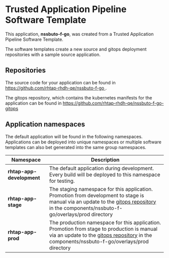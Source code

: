 # Trusted Application Pipeline Software Template

This application, **nssbuto-f-go**, was created from a Trusted Application Pipeline Software Template.

The software templates create a new source and gitops deployment repositories with a sample source application. 

## Repositories

The source code for your application can be found in [https://github.com/rhtap-rhdh-qe/nssbuto-f-go ](https://github.com/rhtap-rhdh-qe/nssbuto-f-go ).
 
The gitops repository, which contains the kubernetes manifests for the application can be found in 
[https://github.com/rhtap-rhdh-qe/nssbuto-f-go-gitops ](https://github.com/rhtap-rhdh-qe/nssbuto-f-go-gitops ) 

## Application namespaces 

The default application will be found in the following namespaces. Applications can be deployed into unique namespaces or multiple software templates can also bet generated into the same group namespaces.  

|  Namespace   |  Description   |  
| -------- | -------- |   
| **rhtap-app-development** | The default application during development. Every build will be deployed to this namespace for testing. | 
| **rhtap-app-stage** | The staging namespace for this application. Promotion from development to stage is manual via an update to the [gitops repository](https://github.com/rhtap-rhdh-qe/nssbuto-f-go-gitops ) in the components/nssbuto-f-go/overlays/prod directory |  
| **rhtap-app-prod** | The production namespace for this application. Promotion from stage to production is manual via an update to the [gitops repository](https://github.com/rhtap-rhdh-qe/nssbuto-f-go-gitops ) in the components/nssbuto-f-go/overlays/prod directory | 